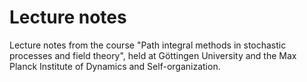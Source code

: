 # Lecture notes
 
Lecture notes from the course "Path integral methods in stochastic processes and field theory", held at Göttingen University and the Max Planck Institute of Dynamics and Self-organization.

